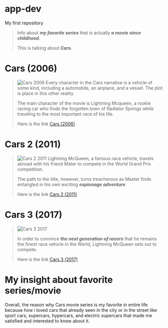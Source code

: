 # app-dev
My first repository

>Info about ***my favorite series*** that is actually ***a movie since childhood***.
>
>This is talking about ***Cars***.
>
# Cars (2006)
>![Cars 2006](https://image.tmdb.org/t/p/original/abW5AzHDaIK1n9C36VdAeOwORRA.jpg)
>Every character in the Cars narrative is a vehicle of some kind, including a automobile, an airplane, and a vessel. The
plot is place in this other reality
>
>The main character of the movie is Lightning Mcqueen, a rookie racing car who finds the forgotten town of Radiator Springs while traveling
to the most important race of his life.
>
>Here is the link [Cars (2006)](https://www.youtube.com/watch?v=SbXIj2T-_uk)

# Cars 2 (2011)
>![Cars 2 2011](https://image.tmdb.org/t/p/original/pTh0fWekRm7dIyrITzZyhYc6C80.jpg)
>Lightning McQueen, a famous race vehicle, travels abroad with his friend Mater to compete in the World Grand Prix competition.
>
>The path to the title, however, turns treacherous as Master finds entangled in his own exciting ***espionage adventure***.
>
>Here is the link [Cars 2 (2011)](https://www.youtube.com/watch?v=oFTfAdauCOo)


# Cars 3 (2017)
>![Cars 3 2017](https://m.media-amazon.com/images/M/MV5BNzA1NDU5MzIxOV5BMl5BanBnXkFtZTgwMjY4NTM3MDI@._V1_.jpg)
>
>In order to convince ***the next generation of racers*** that he remains the finest race vehicle in the World, Lightning McQueen sets out to compete.
>
>Here is the link [Cars 3 (2017)](https://www.youtube.com/watch?v=2LeOH9AGJQM)

# My insight about favorite series/movie 
Overall, the reason why Cars movie series is my favorite in entire life because how i loved cars that already seen in the city or in the street like sport cars, supercars, hypercars, and electric supercars that made me satisfied and interested to know about it.
